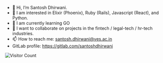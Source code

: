 - 👋 Hi, I’m Santosh Dhirwani.
- 👀 I am interested in Elixir (Phoenix), Ruby (Rails), Javascript (React), and Python.
- 🌱 I am currently learning GO
- 💞️ I want to collaborate on projects in the fintech / legal-tech / hr-tech industries.
- 📫 How to reach me: santosh.dhirwani@ves.ac.in
- GitLab profile: https://gitlab.com/santoshdhirwani

![Visitor Count](https://profile-counter.glitch.me/santoshD93/count.svg)

<!---
santoshD93/santoshD93 is a ✨ special ✨ repository because its `README.md` (this file) appears on your GitHub profile.
You can click the Preview link to take a look at your changes.
--->
